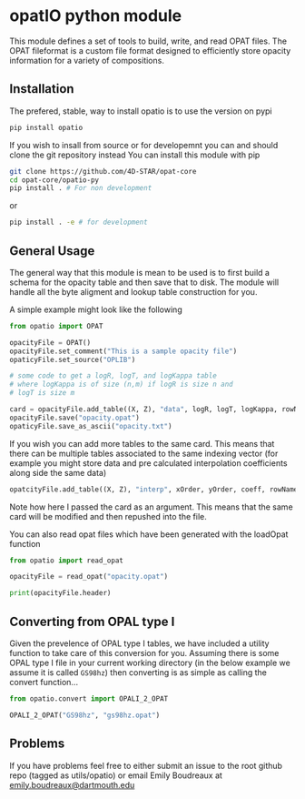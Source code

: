 # opatIO python module
This module defines a set of tools to build, write, and read OPAT files. 
The OPAT fileformat is a custom file format designed to efficiently store
opacity information for a variety of compositions. 

## Installation
The prefered, stable, way to install opatio is to use the version on pypi
```bash
pip install opatio
```
If you wish to insall from source or for developemnt you can and should clone the git repository instead
You can install this module with pip
```bash
git clone https://github.com/4D-STAR/opat-core
cd opat-core/opatio-py
pip install . # For non development
```
or
```bash
pip install . -e # for development
```

## General Usage
The general way that this module is mean to be used is to first build a schema for the opacity table and then save that to disk. The module will handle all the byte aligment and lookup table construction for you. 

A simple example might look like the following

```python
from opatio import OPAT

opacityFile = OPAT()
opacityFile.set_comment("This is a sample opacity file")
opaticyFile.set_source("OPLIB")

# some code to get a logR, logT, and logKappa table
# where logKappa is of size (n,m) if logR is size n and
# logT is size m

card = opacityFile.add_table((X, Z), "data", logR, logT, logKappa, rowName="logR", columnName="logT")
opacityFile.save("opacity.opat")
opaticyFile.save_as_ascii("opacity.txt")
```

If you wish you can add more tables to the same card. This means that there can be multiple tables associated to the same indexing vector (for example you might store data and pre calculated interpolation coefficients along side the same data)

```python
opatcityFile.add_table((X, Z), "interp", xOrder, yOrder, coeff, rowName="xCoeff", columnName="yCoeff", card=card)
```

Note how here I passed the card as an argument. This means that the same card will be modified and then repushed into the file.

You can also read opat files which have been generated with the loadOpat function

```python
from opatio import read_opat

opacityFile = read_opat("opacity.opat")

print(opacityFile.header)
```

## Converting from OPAL type I
Given the prevelence of OPAL type I tables, we have included a utility function to take care of this conversion for you. Assuming there is some OPAL type I file in your current working directory (in the below example we assume it is called `GS98hz`) then converting is as simple as calling the convert function...

```python
from opatio.convert import OPALI_2_OPAT

OPALI_2_OPAT("GS98hz", "gs98hz.opat")
```

## Problems
If you have problems feel free to either submit an issue to the root github repo (tagged as utils/opatio) or email Emily Boudreaux at emily.boudreaux@dartmouth.edu
